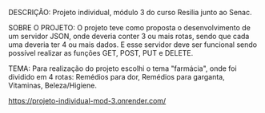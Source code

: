 DESCRIÇÃO:
    Projeto individual, módulo 3 do curso Resilia junto ao Senac.

SOBRE O PROJETO:
    O projeto teve como proposta o desenvolvimento de um servidor JSON, onde deveria conter 3 ou mais rotas, sendo que cada uma deveria ter 4 ou mais dados. E esse servidor deve ser funcional sendo possível realizar as funções GET, POST, PUT e DELETE.

TEMA:
    Para realização do projeto escolhi o tema "farmácia", onde foi dividido em 4 rotas: Remédios para dor, Remédios para garganta, Vitaminas, Beleza/Higiene.

https://projeto-individual-mod-3.onrender.com/
